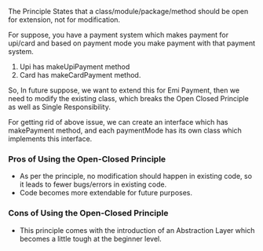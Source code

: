The Principle States that a class/module/package/method should be open for extension, not for modification.

For suppose, you have a payment system which makes payment for upi/card and based on payment mode you make payment with that
payment system.

1. Upi has makeUpiPayment method
2. Card has makeCardPayment method.

So, In future suppose, we want to extend this for Emi Payment, then we need to modify the existing class, which breaks the
Open Closed Principle as well as Single Responsibility.

For getting rid of above issue, we can create an interface which has makePayment method, and each paymentMode has its own
class which implements this interface.


### Pros of Using the Open-Closed Principle
- As per the principle, no modification should happen in existing code, so it leads to fewer bugs/errors in existing code.
- Code becomes more extendable for future purposes.

### Cons of Using the Open-Closed Principle
- This principle comes with the introduction of an Abstraction Layer which becomes a little tough at the beginner level.
